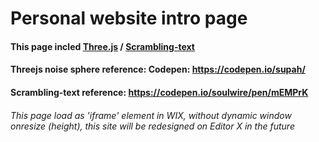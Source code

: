 # Personal website intro page 

#### This page incled [Three.js](https://threejs.org) / [Scrambling-text](https://www.npmjs.com/package/scrambling-text)  

#### Threejs noise sphere reference: Codepen: https://codepen.io/supah/

#### Scrambling-text reference: https://codepen.io/soulwire/pen/mEMPrK

###### This page load as 'iframe' element in WIX, without dynamic window onresize (height), this site will be redesigned on Editor X in the future
